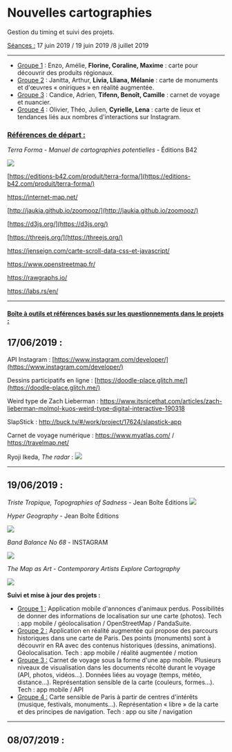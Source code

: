 # Nouvelles cartographies

Gestion du timing et suivi des projets.

<u>Séances :</u> 17 juin 2019 / 19 juin 2019 /8 juillet 2019

---

- <u>Groupe 1</u> : Enzo, Amélie, **Florine, Coraline, Maxime** : carte pour découvrir des produits régionaux.
- <u>Groupe 2</u> : Janitta, Arthur, **Livia, Lliana, Mélanie** : carte de monuments et d'œuvres « oniriques » en réalité augmentée.
- <u>Groupe 3</u> : Candice, Adrien, **Tifenn, Benoît, Camille** : carnet de voyage et nuancier. 
- <u>Groupe 4</u> : Olivier, Théo, Julien, **Cyrielle, Lena** : carte de lieux et tendances liés aux nombres d'interactions sur Instagram.

### <u>Références de départ :</u>

*Terra Forma - Manuel de cartographies potentielles* - Éditions B42

![](https://editions-b42.com/site-b42/uploads/2019/03/B42-110-TerraForma-1-1024x683.jpg)

[https://editions-b42.com/produit/terra-forma/](https://editions-b42.com/produit/terra-forma/)

[<https://internet-map.net/>](https://internet-map.net/)

[http://jaukia.github.io/zoomooz/](http://jaukia.github.io/zoomooz/)

[https://d3js.org/](https://d3js.org/)

[https://threejs.org/](https://threejs.org/)

[<https://jenseign.com/carte-scroll-data-css-et-javascript/>](https://jenseign.com/carte-scroll-data-css-et-javascript/)

[<https://www.openstreetmap.fr/>](https://www.openstreetmap.fr/)

[<https://rawgraphs.io/>](https://rawgraphs.io/)

[<https://labs.rs/en/>](https://labs.rs/en/)

---

#### <u>Boîte à outils et références basés sur les questionnements dans le projets :</u>

## 17/06/2019 :

API Instagram : [https://www.instagram.com/developer/](https://www.instagram.com/developer/)

Dessins participatifs en ligne : [https://doodle-place.glitch.me/](https://doodle-place.glitch.me/)

Weird type de Zach Lieberman : [<https://www.itsnicethat.com/articles/zach-lieberman-molmol-kuos-weird-type-digital-interactive-190318>](https://www.itsnicethat.com/articles/zach-lieberman-molmol-kuos-weird-type-digital-interactive-190318)

SlapStick : [<http://buck.tv/#/work/project/17624/slapstick-app>](http://buck.tv/#/work/project/17624/slapstick-app)

Carnet de voyage numérique : [<https://www.myatlas.com/>](https://www.myatlas.com/) / [<https://travelmap.net/>](https://travelmap.net/)

Ryoji Ikeda, *The radar* :
![](http://data.tomonaga.webfactional.com/static/ri_web/work/the_radar_shanghai_1.JPG)

---

## 19/06/2019 :

*Triste Tropique, Topographies of Sadness* - Jean Boîte Éditions
![](https://cdn.shopify.com/s/files/1/0048/1142/3778/products/04_1941dced-6228-4a00-92de-761c60bef2d3_1568x1184.jpg?v=1553790441)

*Hyper Geography* - Jean Boîte Éditions

![](https://cdn.shopify.com/s/files/1/0048/1142/3778/products/04_4ff064fe-312d-4d87-bd31-0f0a7947e582_1568x1184.jpg?v=1554901885)

*Band Balance No 68* - INSTAGRAM

![](http://magazine-b.com/en/wp-content/uploads/2018/08/instagram_small_05.png)

*The Map as Art - Contemporary Artists Explore Cartography*

![](http://www.papress.com/17pix/480covers/9781568989723.jpg)

**Suivi et mise à jour des projets :**

- <u>Groupe 1 :</u> Application mobile d'annonces d'animaux perdus. Possibilités de donner des informations de localisation sur une carte (photos). Tech : app mobile / géolocalisation / OpenStreetMap / PandaSuite.
- <u>Groupe 2 :</u> Application en réalité augmentée qui propose des parcours historiques dans une carte de Paris. Des points (monuments) sont à découvrir en RA avec des contenus historiques (dessins, animations). Géolocalisation. Tech : app mobile / réalité augmentée / motion
- <u>Groupe 3 :</u> Carnet de voyage sous la forme d'une app mobile. Plusieurs niveaux de visualisation dans les documents récolté durant le voyage (API, photos, vidéos...). Données liées au voyage (temps, météo, distance...). Représentation sensible de la carte (couleurs, formes...). Tech : app mobile / API
- <u>Groupe 4 :</u> Carte sensible de Paris à partir de centres d'intérêts (musique, festivals, monuments...).  Représentation « libre » de la carte et des principes de navigation.  Tech : app ou site / navigation

---

## 08/07/2019 :